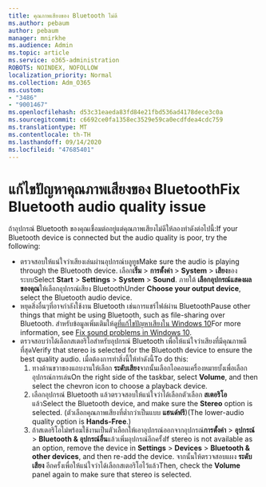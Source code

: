 ```yaml
---
title: คุณภาพเสียงของ Bluetooth ไม่ดี
ms.author: pebaum
author: pebaum
manager: mnirkhe
ms.audience: Admin
ms.topic: article
ms.service: o365-administration
ROBOTS: NOINDEX, NOFOLLOW
localization_priority: Normal
ms.collection: Adm_O365
ms.custom:
- "3486"
- "9001467"
ms.openlocfilehash: d53c31eaeda83fd84e21fbd536ad4178dece3c0a
ms.sourcegitcommit: c6692ce0fa1358ec3529e59ca0ecdfdea4cdc759
ms.translationtype: MT
ms.contentlocale: th-TH
ms.lasthandoff: 09/14/2020
ms.locfileid: "47685401"
---
```

# <a name="fix-bluetooth-audio-quality-issue"></a><span data-ttu-id="d3f52-102">แก้ไขปัญหาคุณภาพเสียงของ Bluetooth</span><span class="sxs-lookup"><span data-stu-id="d3f52-102">Fix Bluetooth audio quality issue</span></span>

<span data-ttu-id="d3f52-103">ถ้าอุปกรณ์ Bluetooth ของคุณเชื่อมต่ออยู่แต่คุณภาพเสียงไม่ดีให้ลองทำดังต่อไปนี้:</span><span class="sxs-lookup"><span data-stu-id="d3f52-103">If your Bluetooth device is connected but the audio quality is poor, try the following:</span></span>

- <span data-ttu-id="d3f52-104">ตรวจสอบให้แน่ใจว่าเสียงเล่นผ่านอุปกรณ์บลูทูธ</span><span class="sxs-lookup"><span data-stu-id="d3f52-104">Make sure the audio is playing through the Bluetooth device.</span></span> <span data-ttu-id="d3f52-105">เลือก**เริ่ม**  >  **การตั้งค่า**  >  **System**  >  **เสียง**ของระบบ</span><span class="sxs-lookup"><span data-stu-id="d3f52-105">Select **Start** > **Settings** > **System** > **Sound**.</span></span> <span data-ttu-id="d3f52-106">ภายใต้ **เลือกอุปกรณ์แสดงผลของคุณ**ให้เลือกอุปกรณ์เสียง Bluetooth</span><span class="sxs-lookup"><span data-stu-id="d3f52-106">Under **Choose your output device**, select the Bluetooth audio device.</span></span>
- <span data-ttu-id="d3f52-107">หยุดสิ่งอื่นๆที่อาจกำลังใช้งาน Bluetooth เช่นการแชร์ไฟล์ผ่าน Bluetooth</span><span class="sxs-lookup"><span data-stu-id="d3f52-107">Pause other things that might be using Bluetooth, such as file-sharing over Bluetooth.</span></span> <span data-ttu-id="d3f52-108">สำหรับข้อมูลเพิ่มเติมให้ดู[ที่แก้ไขปัญหาเสียงใน Windows 10](https://support.microsoft.com/help/4520288/windows-10-fix-sound-problems)</span><span class="sxs-lookup"><span data-stu-id="d3f52-108">For more information, see [Fix sound problems in Windows 10](https://support.microsoft.com/help/4520288/windows-10-fix-sound-problems).</span></span>
- <span data-ttu-id="d3f52-109">ตรวจสอบว่าได้เลือกสเตอริโอสำหรับอุปกรณ์ Bluetooth เพื่อให้แน่ใจว่าเสียงที่มีคุณภาพดีที่สุด</span><span class="sxs-lookup"><span data-stu-id="d3f52-109">Verify that stereo is selected for the Bluetooth device to ensure the best quality audio.</span></span> <span data-ttu-id="d3f52-110">เมื่อต้องการทำสิ่งนี้ให้ทำดังนี้</span><span class="sxs-lookup"><span data-stu-id="d3f52-110">To do this:</span></span> 
    1. <span data-ttu-id="d3f52-111">ทางด้านขวาของแถบงานให้เลือก **ระดับเสียง**จากนั้นเลือกไอคอนเครื่องหมายบั้งเพื่อเลือกอุปกรณ์การเล่น</span><span class="sxs-lookup"><span data-stu-id="d3f52-111">On the right side of the taskbar, select **Volume**, and then select the chevron icon to choose a playback device.</span></span>
    2. <span data-ttu-id="d3f52-112">เลือกอุปกรณ์ Bluetooth แล้วตรวจสอบให้แน่ใจว่าได้เลือกตัวเลือก **สเตอริโอ** แล้ว</span><span class="sxs-lookup"><span data-stu-id="d3f52-112">Select the Bluetooth device, and make sure the **Stereo** option is selected.</span></span> <span data-ttu-id="d3f52-113">(ตัวเลือกคุณภาพเสียงที่ต่ำกว่าเป็นแบบ **แฮนด์ฟรี**)</span><span class="sxs-lookup"><span data-stu-id="d3f52-113">(The lower-audio quality option is **Hands-Free**.)</span></span>
    3. <span data-ttu-id="d3f52-114">ถ้าสเตอริโอไม่พร้อมใช้งานเป็นตัวเลือกให้เอาอุปกรณ์ออกจากอุปกรณ์**การตั้งค่า**  >  **อุปกรณ์**  >  **Bluetooth & อุปกรณ์อื่น**แล้วเพิ่มอุปกรณ์อีกครั้ง</span><span class="sxs-lookup"><span data-stu-id="d3f52-114">If stereo is not available as an option, remove the device in **Settings** > **Devices** > **Bluetooth & other devices**, and then re-add the device.</span></span> <span data-ttu-id="d3f52-115">จากนั้นให้ตรวจสอบแผง **ระดับเสียง** อีกครั้งเพื่อให้แน่ใจว่าได้เลือกสเตอริโอไว้แล้ว</span><span class="sxs-lookup"><span data-stu-id="d3f52-115">Then, check the **Volume** panel again to make sure that stereo is selected.</span></span>

